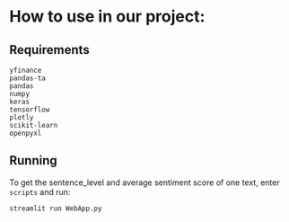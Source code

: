 # How to use in our project:
## Requirements
```
yfinance
pandas-ta
pandas
numpy
keras
tensorflow
plotly
scikit-learn
openpyxl
```
## Running
To get the sentence_level and average sentiment score of one text, enter `scripts` and run:
```
streamlit run WebApp.py
```

